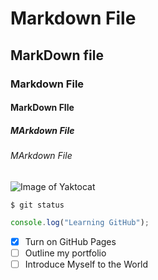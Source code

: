 # Markdown File

## MarkDown file

### Markdown File

#### MarkDown FIle

##### MArkdown File

###### MArkdown File

![Image of Yaktocat](https://octodex.github.com/images/yaktocat.png)

```
$ git status
```
``` javascript
console.log("Learning GitHub");
```

-[x] Turn on GitHub Pages
-[ ] Outline my portfolio
-[ ] Introduce Myself to the World
